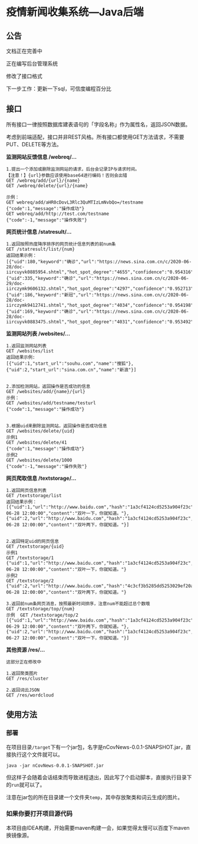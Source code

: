 # 疫情新闻收集系统—Java后端



## 公告

文档正在完善中

正在编写后台管理系统

修改了接口格式

下一步工作：更新一下sql，可信度编程百分比

## 接口

所有接口一律按照数据库建表语句的「字段名称」作为属性名，返回JSON数据。

考虑到前端适配，接口并非REST风格。所有接口都使用GET方法请求，不需要PUT、DELETE等方法。

**监测网站反馈信息 /webreq/...**

```
1.提出一个添加或删除监测网站的请求，后台会记录IP与请求时间。
【注意！】{url}参数应该使用base64进行编码！否则会出错
GET /webreq/add/{url}/{name}
GET /webreq/delete/{url}/{name}

示例： 
GET webreq/add/aHR0cDovL3Rlc3QuMTIzLmNvbQo=/testname
{"code":1,"message":"操作成功"}
GET webreq/add/http://test.com/testname
{"code":-1,"message":"操作失败"}
```



**网页统计信息 /statresult/...**

```
1.返回按照热度降序排序的网页统计信息列表的前num条
GET /statresult/list/{num}
返回结果示例：
[{"uid":180,"keyword":"确诊","url":"https://news.sina.com.cn/c/2020-06-28/doc-iircuyvk0885954.shtml","hot_spot_degree":"4655","confidence":"0.954316"},{"uid":335,"keyword":"确诊","url":"https://news.sina.com.cn/c/2020-06-29/doc-iirczymk9606132.shtml","hot_spot_degree":"4297","confidence":"0.952713"},{"uid":186,"keyword":"新冠","url":"https://news.sina.com.cn/c/2020-06-28/doc-iirczymk9412741.shtml","hot_spot_degree":"4034","confidence":"0.954198"},{"uid":169,"keyword":"确诊","url":"https://news.sina.com.cn/c/2020-06-28/doc-iircuyvk0883475.shtml","hot_spot_degree":"4031","confidence":"0.953492"}]
```

**监测网站列表 /websites/...**

```
1.返回监测网站列表
GET /websites/list
返回结果示例:
[{"uid":1,"start_url":"souhu.com","name":"搜狐"},{"uid":2,"start_url":"sina.com.cn","name":"新浪"}]


2.添加检测网站，返回操作是否成功的信息
GET /websites/add/{name}/{url}
示例：
GET /websites/add/testname/testurl
{"code":1,"message":"操作成功"}


3.根据uid来删除监测网站，返回操作是否成功信息
GET /websites/delete/{uid} 
示例1 
GET /websites/delete/41
{"code":1,"message":"操作成功"}
示例2 
GET /websites/delete/1000
{"code":-1,"message":"操作失败"}

```

**网页爬取信息 /textstorage/...**

```
1.返回网页信息列表
GET /textstorage/list
返回结果示例：
[{"uid":1,"url":"http://www.baidu.com","hash":"1a3cf4124cd5253a904f23c","title":"http://www.baidu.com","publish_time":"2020-06-28 12:00:00","content":"双叶一下，你就知道。"},{"uid":2,"url":"http://www.baidu.com","hash":"1a3cf4124cd5253a904f23c","title":"http://www.baidu.com","publish_time":"2020-06-28 12:00:00","content":"双叶两下，你就知道。"}]


2.返回特定uid的网页信息
GET /textstorage/{uid}
示例1
GET /textstorage/1
{"uid":1,"url":"http://www.baidu.com","hash":"1a3cf4124cd5253a904f23c","title":"http://www.baidu.com","publish_time":"2020-06-28 12:00:00","content":"双叶一下，你就知道。"}
示例2
GET /textstorage/2
{"uid":2,"url":"http://www.baidu.com","hash":"4c3cf3b5285dd5253029ef20a","title":"http://www.baidu.com","publish_time":"2020-06-28 12:00:00","content":"双叶两下，你就知道。"}

3.返回前num条网页消息，按照最新时间排序，注意num不能超过总个数哦
GET /textstorage/top/{num}
示例  GET /textstorage/top/2
[{"uid":1,"url":"http://www.baidu.com","hash":"1a3cf4124cd5253a904f23c","title":"http://www.baidu.com","publish_time":"2020-06-29 12:00:00","content":"双叶两下，你就知道。"},{"uid":2,"url":"http://www.baidu.com","hash":"1a3cf4124cd5253a904f23c","title":"http://www.baidu.com","publish_time":"2020-06-27 12:00:00","content":"双叶一下，你就知道。"}]

```

**其他资源 /res/...**

```
这部分正在修改中

1.返回聚类图片
GET /res/cluster

2.返回词云JSON
GET /res/wordcloud
```



## 使用方法

### 部署

在项目目录`/target`下有一个jar包，名字是nCovNews-0.0.1-SNAPSHOT.jar，直接执行这个文件就可以。

```
java -jar nCovNews-0.0.1-SNAPSHOT.jar
```

但这样子会随着会话结束而导致进程退出，因此写了个启动脚本，直接执行目录下的`run`就可以了。

注意在jar包的所在目录建一个文件夹`temp`，其中存放聚类和词云生成的图片。

### 如果你要打开项目源代码

本项目由IDEA构建，开始需要maven构建一会，如果觉得太慢可以百度下maven换镜像源。

